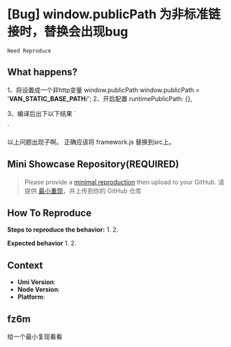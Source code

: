 # [Bug] window.publicPath 为非标准链接时，替换会出现bug

`Need Reproduce`

<!--
感谢您向我们反馈问题，为了高效的解决问题，我们期望你能提供以下信息：
-->

## What happens?

1、将设置成一个非http变量 window.publicPath
window.publicPath = '**VAN_STATIC_BASE_PATH**/';
2、开启配置
runtimePublicPath: {},

3、编译后出下以下结果
`<!DOCTYPE html><html><head>

<meta charset="utf-8">
<meta name="viewport" content="width=device-width, user-scalable=no, initial-scale=1.0, maximum-scale=1.0, minimum-scale=1.0">
<meta http-equiv="X-UA-Compatible" content="ie=edge">
<script>__VAN_STATIC_BASE_PATH__/framework.js</script>
<script>
/** modified by umi-plugin-van **/
window.publicPath = '__VAN_STATIC_BASE_PATH__/';
</script></head>
<body>
<div id="root"></div>
<script src="__VAN_STATIC_BASE_PATH__/umi.js"></script>

</body></html>`

以上问题出现子啊。<script>**VAN_STATIC_BASE_PATH**/framework.js</script> 正确应该将 framework.js 替换到src上。

<!-- A clear and concise description of what the bug is. -->
<!-- 清晰的描述下遇到的问题。-->

## Mini Showcase Repository(REQUIRED)

> Please provide a [minimal reproduction](https://stackoverflow.com/help/minimal-reproducible-example) then upload to your GitHub. 请提供 [最小重现](https://stackoverflow.com/help/minimal-reproducible-example)，并上传到你的 GitHub 仓库

<!-- 为节约大家的时间，无复现步骤的 ISSUE 会被关闭，提供之后再 REOPEN -->
<!-- YOUR_REPOSITORY_URL on github or stackbliz -->

## How To Reproduce

**Steps to reproduce the behavior:** 1. 2.

**Expected behavior** 1. 2.

<!-- 请提供复现链接/步骤，错误日志以及相关配置 -->

## Context

- **Umi Version**:
- **Node Version**:
- **Platform**:

## fz6m

给一个最小复现看看
